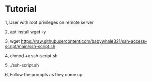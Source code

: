 # Tutorial

1, User with root privileges on remote server

2, apt install wget -y

3, wget https://raw.githubusercontent.com/babywhale321/ssh-access-script/main/ssh-script.sh

4, chmod +x ssh-script.sh

5, ./ssh-script.sh

6, Follow the prompts as they come up
